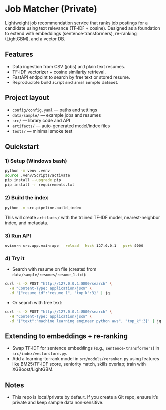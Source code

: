 # Job Matcher (Private)

Lightweight job recommendation service that ranks job postings for a candidate using text relevance (TF‑IDF + cosine). Designed as a foundation to extend with embeddings (sentence-transformers), re-ranking (LightGBM), and a vector DB.

## Features
- Data ingestion from CSV (jobs) and plain text resumes.
- TF‑IDF vectorizer + cosine similarity retrieval.
- FastAPI endpoint to search by free text or stored resume.
- Reproducible build script and small sample dataset.

## Project layout
- `config/config.yaml` — paths and settings
- `data/sample/` — example jobs and resumes
- `src/` — library code and API
- `artifacts/` — auto-generated model/index files
- `tests/` — minimal smoke test

## Quickstart

### 1) Setup (Windows bash)
```bash
python -m venv .venv
source .venv/Scripts/activate
pip install --upgrade pip
pip install -r requirements.txt
```

### 2) Build the index
```bash
python -m src.pipeline.build_index
```
This will create `artifacts/` with the trained TF‑IDF model, nearest-neighbor index, and metadata.

### 3) Run API
```bash
uvicorn src.app.main:app --reload --host 127.0.0.1 --port 8000
```

### 4) Try it
- Search with resume on file (created from `data/sample/resumes/resume_1.txt`):
```bash
curl -s -X POST "http://127.0.0.1:8000/search" \
  -H "Content-Type: application/json" \
  -d '{"resume_id":"resume_1", "top_k":3}' | jq
```
- Or search with free text:
```bash
curl -s -X POST "http://127.0.0.1:8000/search" \
  -H "Content-Type: application/json" \
  -d '{"text":"machine learning engineer python aws", "top_k":3}' | jq
```

## Extending to embeddings + re-ranking
- Swap TF‑IDF for sentence embeddings (e.g., `sentence-transformers`) in `src/index/vectorstore.py`.
- Add a learning-to-rank model in `src/models/reranker.py` using features like BM25/TF‑IDF score, seniority match, skills overlap; train with XGBoost/LightGBM.

## Notes
- This repo is local/private by default. If you create a Git repo, ensure it’s private and keep sample data non-sensitive.
